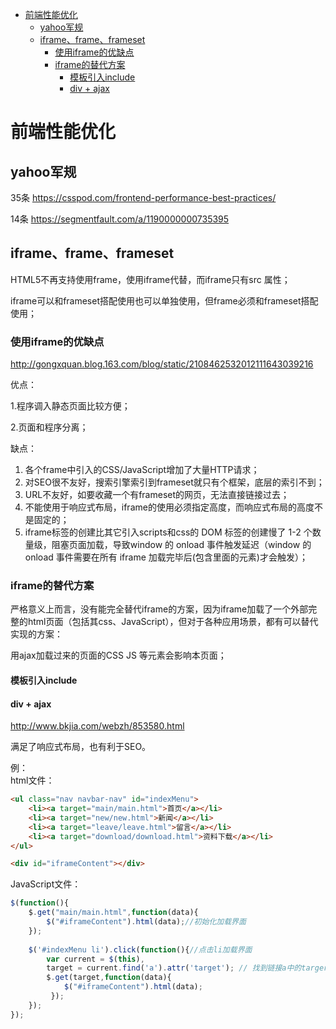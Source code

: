 - [前端性能优化](#%E5%89%8D%E7%AB%AF%E6%80%A7%E8%83%BD%E4%BC%98%E5%8C%96)
  - [yahoo军规](#yahoo%E5%86%9B%E8%A7%84)
  - [iframe、frame、frameset](#iframe%E3%80%81frame%E3%80%81frameset)
    - [使用iframe的优缺点](#%E4%BD%BF%E7%94%A8iframe%E7%9A%84%E4%BC%98%E7%BC%BA%E7%82%B9)
    - [iframe的替代方案](#iframe%E7%9A%84%E6%9B%BF%E4%BB%A3%E6%96%B9%E6%A1%88)
      - [模板引入include](#%E6%A8%A1%E6%9D%BF%E5%BC%95%E5%85%A5include)
      - [div + ajax](#div-ajax)

# 前端性能优化

## 	yahoo军规

35条 https://csspod.com/frontend-performance-best-practices/  

14条 https://segmentfault.com/a/1190000000735395 


## 	iframe、frame、frameset
HTML5不再支持使用frame，使用iframe代替，而iframe只有src 属性；

iframe可以和frameset搭配使用也可以单独使用，但frame必须和frameset搭配使用；

### 使用iframe的优缺点
http://gongxquan.blog.163.com/blog/static/2108462532012111643039216 

优点：

1.程序调入静态页面比较方便；

2.页面和程序分离；

缺点：
1.	各个frame中引入的CSS/JavaScript增加了大量HTTP请求；   
2.	对SEO很不友好，搜索引擎索引到frameset就只有个框架，底层的索引不到；   
3.	URL不友好，如要收藏一个有frameset的网页，无法直接链接过去；   
4.	不能使用于响应式布局，iframe的使用必须指定高度，而响应式布局的高度不是固定的；   
5.	iframe标签的创建比其它引入scripts和css的 DOM 标签的创建慢了 1-2 个数量级，阻塞页面加载，导致window 的 onload 事件触发延迟（window 的 onload 事件需要在所有 iframe 加载完毕后(包含里面的元素)才会触发）；    

### iframe的替代方案
严格意义上而言，没有能完全替代iframe的方案，因为iframe加载了一个外部完整的html页面（包括其css、JavaScript），但对于各种应用场景，都有可以替代实现的方案：

用ajax加载过来的页面的CSS JS 等元素会影响本页面；

#### 模板引入include


<!-- TODO 例如  底部导航栏的实现  不用frame要怎么弄？css/js是在子页面里导入，还是在父页面导入？子页面导入的能不能给父页面用/父页面导入的能不能给子页面用？ -->


#### 	div + ajax
http://www.bkjia.com/webzh/853580.html 

满足了响应式布局，也有利于SEO。

例：     
html文件：
```html
<ul class="nav navbar-nav" id="indexMenu">  
    <li><a target="main/main.html">首页</a></li>  
    <li><a target="new/new.html">新闻</a></li>  
    <li><a target="leave/leave.html">留言</a></li>  
    <li><a target="download/download.html">资料下载</a></li>  
</ul>  

<div id="iframeContent"></div>  
```
JavaScript文件：
```javascript
$(function(){  
    $.get("main/main.html",function(data){  
        $("#iframeContent").html(data);//初始化加载界面  
    });  
      
    $('#indexMenu li').click(function(){//点击li加载界面  
        var current = $(this),  
        target = current.find('a').attr('target'); // 找到链接a中的targer的值  
        $.get(target,function(data){  
            $("#iframeContent").html(data);   
         });  
    });  
});  
```























